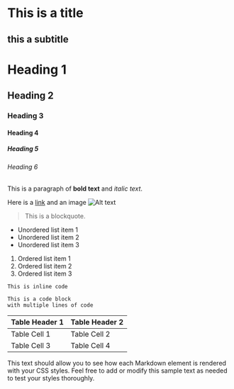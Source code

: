 # This is a title

## this a subtitle

# Heading 1

## Heading 2

### Heading 3

#### Heading 4

##### Heading 5

###### Heading 6

This is a paragraph of **bold text** and _italic text_.

Here is a [link](https://www.example.com) and an image ![Alt text](https://via.placeholder.com/150)

> This is a blockquote.

- Unordered list item 1
- Unordered list item 2
- Unordered list item 3

1. Ordered list item 1
2. Ordered list item 2
3. Ordered list item 3

`This is inline code`

```
This is a code block
with multiple lines of code
```

| Table Header 1 | Table Header 2 |
| -------------- | -------------- |
| Table Cell 1   | Table Cell 2   |
| Table Cell 3   | Table Cell 4   |

This text should allow you to see how each Markdown element is rendered with your CSS styles. Feel free to add or modify this sample text as needed to test your styles thoroughly.
